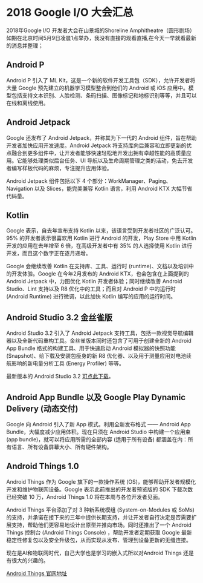 # 2018 Google I/O 大会汇总

2018年Google I/O 开发者大会在山景城的Shoreline Amphitheatre（圆形剧场）如期在北京时间5月9日凌晨1点举办，我没有直接的观看直播,在今天一早就看最新的消息并整理；

## Android P

Android P 引入了 ML Kit，这是一个新的软件开发工具包（SDK），允许开发者将大量 Google 预先建立的机器学习模型整合到他们的 Android 或 iOS 应用中。模型包括支持文本识别、人脸检测、条码扫描、图像标记和地标识别等等，并且可以在线和离线使用。
## Android Jetpack

Google 还发布了 Android Jetpack，并称其为下一代的 Android 组件，旨在帮助开发者加快应用开发速度。Android Jetpack 将支持库向后兼容和立即更新的优点融合到更多组件中，让开发者能够快速轻松地开发出拥有卓越性能的高质量应用。它能够处理类似后台任务、UI 导航以及生命周期管理之类的活动，免去开发者编写样板代码的麻烦，专注提升应用体验。

Android Jetpack 组件包括以下 4 个部分：WorkManager、Paging、Navigation 以及 Slices，能完美兼容 Kotlin 语言，利用 Android KTX 大幅节省代码量。
## Kotlin

Google 表示，自去年宣布支持 Kotlin 以来，该语言受到开发者社区的广泛认可。95% 的开发者表示很喜欢用 Kotlin 进行 Android 的开发，Play Store 中用 Kotlin 开发的应用在去年增至 6 倍，在高级开发者中有 35% 的人选择使用 Kotlin 进行开发，而且这个数字正在逐月递增。

Google 会继续改善 Kotlin 在支持库、工具、运行时 (runtime)、文档以及培训中的开发体验。Google 在今年2月发布的 Android KTX，也会包含在上面提到的 Android Jetpack 中，力图优化 Kotlin 开发者体验；同时继续改善 Android Studio、Lint 支持以及 R8 优化中的工具；而且对 Android P 中的运行时 (Android Runtime) 进行微调，以此加快 Kotlin 编写的应用的运行时间。

## Android Studio 3.2 金丝雀版

Android Studio 3.2 引入了 Android Jetpack 支持工具，包括一款视觉导航编辑器以及全新代码重构工具。金丝雀版本同时还包含了可用于创建全新的 Android App Bundle 格式的构建工具、用于快速启动 Android 模拟器的快照功能 (Snapshot)、给下载及安装包瘦身的新 R8 优化器、以及用于测量应用对电池续航影响的新电量分析工具 (Energy Profiler) 等等。

最新版本的 Android Studio 3.2 [可点此下载](https://developer.android.com/studio/preview/)。

## Android App Bundle 以及 Google Play Dynamic Delivery (动态交付)

Google 向 Android 引入了新 App 模式。利用全新发布格式 —— Android App Bundle，大幅度减少应用体积。现在只须在 Android Studio 中构建一个应用束 (app bundle)，就可以将应用所需的全部内容 (适用于所有设备) 都涵盖在内：所有语言、所有设备屏幕大小、所有硬件架构。

## Android Things 1.0

Android Things 作为 Google 旗下的一款操作系统 (OS)，能够帮助开发者规模化开发和维护物联网设备。Google 表示此前推出的开发者预览版的 SDK 下载次数已经突破 10 万，Android Things 1.0 将在本周与各位开发者见面。

Android Things 平台添加了对 3 种新系统模组 (System-on-Modules 或 SoMs) 的支持，并承诺在接下来的三年中提供长期支持，并让开发者自行决定是否需要扩展支持，帮助他们更容易地设计出原型并推向市场。同时还推出了一个 Android Things 控制台 (Android Things Console) ，帮助开发者定期获取 Google 最新稳定性修复包以及安全升级包，从而实现从发布、管理到设备更新的无缝连接。

现在是AI和物联网时代，自己大学也是学习的嵌入式所以对Android Things 还是有很大的兴趣的。

[ Android Things 官网地址](https://developer.android.google.cn/things/)